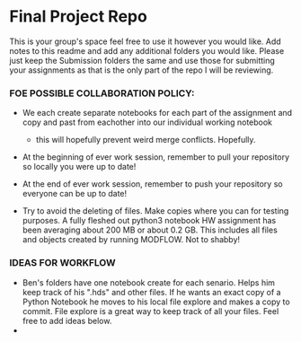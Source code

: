# Final Project Repo
This is your group's space feel free to use it however you would like. Add notes to this readme and add any additional folders you would like. Please just keep the Submission folders the same and use those for submitting your assignments as that is the only part of the repo I will be reviewing.

### FOE POSSIBLE COLLABORATION POLICY:
- We each create separate notebooks for each part of the assignment and copy and past from eachother into our individual working notebook
  - this will hopefully prevent weird merge conflicts.  Hopefully.

- At the beginning of ever work session, remember to pull your repository so locally you were up to date!

- At the end of ever work session, remember to push your repository so everyone can be up to date!

- Try to avoid the deleting of files.  Make copies where you can for testing purposes.  A fully fleshed out python3 notebook HW assignment has been averaging about 200 MB or about 0.2 GB.  This includes all files and objects created by running MODFLOW.  Not to shabby!



### IDEAS FOR WORKFLOW
- Ben's folders have one notebook create for each senario.  Helps him keep track of his ".hds" and other files.  If he wants an exact copy of a Python Notebook he moves to his local file explore and makes a copy to commit.  File explore is a great way to keep track of all your files.  Feel free to add ideas below.
 -